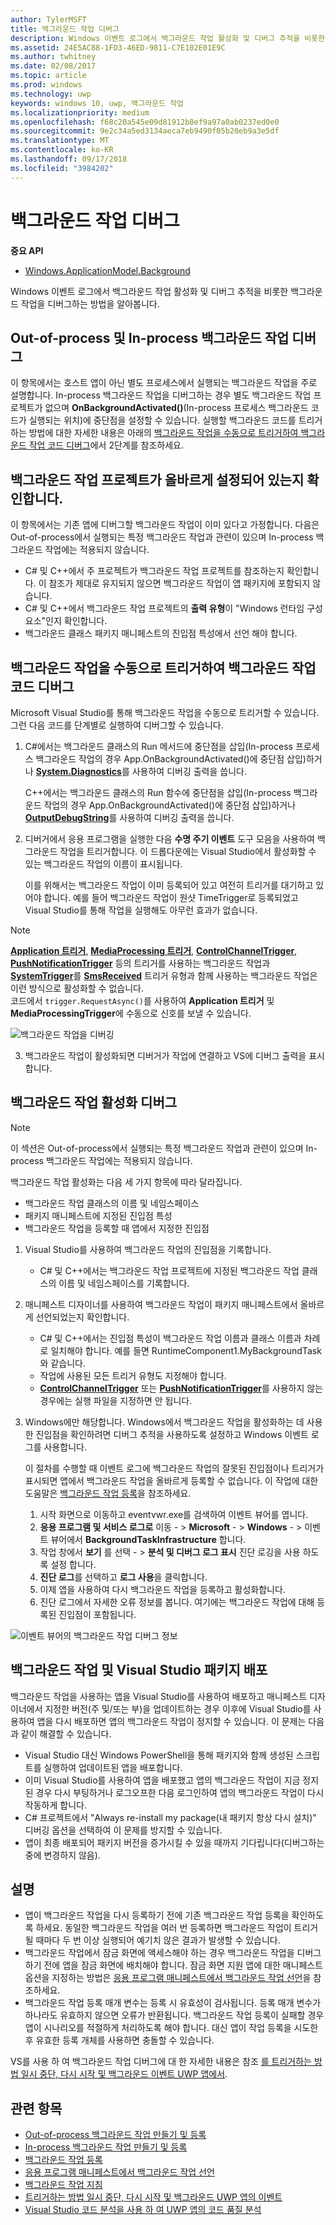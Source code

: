 ```yaml
---
author: TylerMSFT
title: 백그라운드 작업 디버그
description: Windows 이벤트 로그에서 백그라운드 작업 활성화 및 디버그 추적을 비롯한 백그라운드 작업을 디버그하는 방법을 알아봅니다.
ms.assetid: 24E5AC88-1FD3-46ED-9811-C7E102E01E9C
ms.author: twhitney
ms.date: 02/08/2017
ms.topic: article
ms.prod: windows
ms.technology: uwp
keywords: windows 10, uwp, 백그라운드 작업
ms.localizationpriority: medium
ms.openlocfilehash: f68c20a545e09d81912b8ef9a97a0ab0237ed0e0
ms.sourcegitcommit: 9e2c34a5ed3134aeca7eb9490f05b20eb9a3e5df
ms.translationtype: MT
ms.contentlocale: ko-KR
ms.lasthandoff: 09/17/2018
ms.locfileid: "3984202"
---
```

# <a name="debug-a-background-task"></a>백그라운드 작업 디버그


**중요 API**
-   [Windows.ApplicationModel.Background](https://msdn.microsoft.com/library/windows/apps/br224847)

Windows 이벤트 로그에서 백그라운드 작업 활성화 및 디버그 추적을 비롯한 백그라운드 작업을 디버그하는 방법을 알아봅니다.

## <a name="debugging-out-of-process-vs-in-process-background-tasks"></a>Out-of-process 및 In-process 백그라운드 작업 디버그
이 항목에서는 호스트 앱이 아닌 별도 프로세스에서 실행되는 백그라운드 작업을 주로 설명합니다. In-process 백그라운드 작업을 디버그하는 경우 별도 백그라운드 작업 프로젝트가 없으며 **OnBackgroundActivated()**(In-process 프로세스 백그라운드 코드가 실행되는 위치)에 중단점을 설정할 수 있습니다. 실행할 백그라운드 코드를 트리거하는 방법에 대한 자세한 내용은 아래의 [백그라운드 작업을 수동으로 트리거하여 백그라운드 작업 코드 디버그](#trigger-background-tasks-manually-to-debug-background-task-code)에서 2단계를 참조하세요.

## <a name="make-sure-the-background-task-project-is-set-up-correctly"></a>백그라운드 작업 프로젝트가 올바르게 설정되어 있는지 확인합니다.

이 항목에서는 기존 앱에 디버그할 백그라운드 작업이 이미 있다고 가정합니다. 다음은 Out-of-process에서 실행되는 특정 백그라운드 작업과 관련이 있으며 In-process 백그라운드 작업에는 적용되지 않습니다.

-   C# 및 C++에서 주 프로젝트가 백그라운드 작업 프로젝트를 참조하는지 확인합니다. 이 참조가 제대로 유지되지 않으면 백그라운드 작업이 앱 패키지에 포함되지 않습니다.
-   C# 및 C++에서 백그라운드 작업 프로젝트의 **출력 유형**이 "Windows 런타임 구성 요소"인지 확인합니다.
-   백그라운드 클래스 패키지 매니페스트의 진입점 특성에서 선언 해야 합니다.

## <a name="trigger-background-tasks-manually-to-debug-background-task-code"></a>백그라운드 작업을 수동으로 트리거하여 백그라운드 작업 코드 디버그

Microsoft Visual Studio를 통해 백그라운드 작업을 수동으로 트리거할 수 있습니다. 그런 다음 코드를 단계별로 실행하여 디버그할 수 있습니다.

1.  C#에서는 백그라운드 클래스의 Run 메서드에 중단점을 삽입(In-process 프로세스 백그라운드 작업의 경우 App.OnBackgroundActivated()에 중단점 삽입)하거나 [**System.Diagnostics**](https://msdn.microsoft.com/library/windows/apps/xaml/hh441592.aspx)를 사용하여 디버깅 출력을 씁니다.

    C++에서는 백그라운드 클래스의 Run 함수에 중단점을 삽입(In-process 백그라운드 작업의 경우 App.OnBackgroundActivated()에 중단점 삽입)하거나 [**OutputDebugString**](https://msdn.microsoft.com/library/windows/desktop/aa363362)를 사용하여 디버깅 출력을 씁니다.

2.  디버거에서 응용 프로그램을 실행한 다음 **수명 주기 이벤트** 도구 모음을 사용하여 백그라운드 작업을 트리거합니다. 이 드롭다운에는 Visual Studio에서 활성화할 수 있는 백그라운드 작업의 이름이 표시됩니다.

    이를 위해서는 백그라운드 작업이 이미 등록되어 있고 여전히 트리거를 대기하고 있어야 합니다. 예를 들어 백그라운드 작업이 원샷 TimeTrigger로 등록되었고 Visual Studio를 통해 작업을 실행해도 아무런 효과가 없습니다.

> [!Note]
> [**Application 트리거**](https://msdn.microsoft.com/library/windows/apps/windows.applicationmodel.background.applicationtrigger.aspx), [**MediaProcessing 트리거**](https://msdn.microsoft.com/library/windows/apps/windows.applicationmodel.background.mediaprocessingtrigger.aspx), [**ControlChannelTrigger**](https://msdn.microsoft.com/library/windows/apps/hh701032), [**PushNotificationTrigger**](https://msdn.microsoft.com/library/windows/apps/hh700543) 등의 트리거를 사용하는 백그라운드 작업과 [**SystemTrigger**](https://msdn.microsoft.com/library/windows/apps/br224838)를 [**SmsReceived**](https://msdn.microsoft.com/library/windows/apps/br224839) 트리거 유형과 함께 사용하는 백그라운드 작업은 이런 방식으로 활성화할 수 없습니다.  
> 코드에서 `trigger.RequestAsync()`를 사용하여 **Application 트리거** 및 **MediaProcessingTrigger**에 수동으로 신호를 보낼 수 있습니다.

![백그라운드 작업을 디버깅](images/debugging-activation.png)

3.  백그라운드 작업이 활성화되면 디버거가 작업에 연결하고 VS에 디버그 출력을 표시합니다.

## <a name="debug-background-task-activation"></a>백그라운드 작업 활성화 디버그

> [!NOTE]
> 이 섹션은 Out-of-process에서 실행되는 특정 백그라운드 작업과 관련이 있으며 In-process 백그라운드 작업에는 적용되지 않습니다.

백그라운드 작업 활성화는 다음 세 가지 항목에 따라 달라집니다.

-   백그라운드 작업 클래스의 이름 및 네임스페이스
-   패키지 매니페스트에 지정된 진입점 특성
-   백그라운드 작업을 등록할 때 앱에서 지정한 진입점

1.  Visual Studio를 사용하여 백그라운드 작업의 진입점을 기록합니다.

    -   C# 및 C++에서는 백그라운드 작업 프로젝트에 지정된 백그라운드 작업 클래스의 이름 및 네임스페이스를 기록합니다.

2.  매니페스트 디자이너를 사용하여 백그라운드 작업이 패키지 매니페스트에서 올바르게 선언되었는지 확인합니다.

    -   C# 및 C++에서는 진입점 특성이 백그라운드 작업 이름과 클래스 이름과 차례로 일치해야 합니다. 예를 들면 RuntimeComponent1.MyBackgroundTask와 같습니다.
    -   작업에 사용된 모든 트리거 유형도 지정해야 합니다.
    -   [**ControlChannelTrigger**](https://msdn.microsoft.com/library/windows/apps/hh701032) 또는 [**PushNotificationTrigger**](https://msdn.microsoft.com/library/windows/apps/hh700543)를 사용하지 않는 경우에는 실행 파일을 지정하면 안 됩니다.

3.  Windows에만 해당합니다. Windows에서 백그라운드 작업을 활성화하는 데 사용한 진입점을 확인하려면 디버그 추적을 사용하도록 설정하고 Windows 이벤트 로그를 사용합니다.

    이 절차를 수행할 때 이벤트 로그에 백그라운드 작업의 잘못된 진입점이나 트리거가 표시되면 앱에서 백그라운드 작업을 올바르게 등록할 수 없습니다. 이 작업에 대한 도움말은 [백그라운드 작업 등록](register-a-background-task.md)을 참조하세요.

    1.  시작 화면으로 이동하고 eventvwr.exe를 검색하여 이벤트 뷰어를 엽니다.
    2.  **응용 프로그램 및 서비스 로그로** 이동 - &gt; **Microsoft**  - &gt; **Windows**  - &gt; 이벤트 뷰어에서 **BackgroundTaskInfrastructure** 합니다.
    3.  작업 창에서 **보기** 를 선택 - &gt; **분석 및 디버그 로그 표시** 진단 로깅을 사용 하도록 설정 합니다.
    4.  **진단 로그**를 선택하고 **로그 사용**을 클릭합니다.
    5.  이제 앱을 사용하여 다시 백그라운드 작업을 등록하고 활성화합니다.
    6.  진단 로그에서 자세한 오류 정보를 봅니다. 여기에는 백그라운드 작업에 대해 등록된 진입점이 포함됩니다.

![이벤트 뷰어의 백그라운드 작업 디버그 정보](images/event-viewer.png)

## <a name="background-tasks-and-visual-studio-package-deployment"></a>백그라운드 작업 및 Visual Studio 패키지 배포

백그라운드 작업을 사용하는 앱을 Visual Studio를 사용하여 배포하고 매니페스트 디자이너에서 지정한 버전(주 및/또는 부)을 업데이트하는 경우 이후에 Visual Studio를 사용하여 앱을 다시 배포하면 앱의 백그라운드 작업이 정지할 수 있습니다. 이 문제는 다음과 같이 해결할 수 있습니다.

-   Visual Studio 대신 Windows PowerShell을 통해 패키지와 함께 생성된 스크립트를 실행하여 업데이트된 앱을 배포합니다.
-   이미 Visual Studio를 사용하여 앱을 배포했고 앱의 백그라운드 작업이 지금 정지된 경우 다시 부팅하거나 로그오프한 다음 로그인하여 앱의 백그라운드 작업이 다시 작동하게 합니다.
-   C# 프로젝트에서 "Always re-install my package(내 패키지 항상 다시 설치)" 디버깅 옵션을 선택하여 이 문제를 방지할 수 있습니다.
-   앱이 최종 배포되어 패키지 버전을 증가시킬 수 있을 때까지 기다립니다(디버그하는 중에 변경하지 않음).

## <a name="remarks"></a>설명

-   앱이 백그라운드 작업을 다시 등록하기 전에 기존 백그라운드 작업 등록을 확인하도록 하세요. 동일한 백그라운드 작업을 여러 번 등록하면 백그라운드 작업이 트리거될 때마다 두 번 이상 실행되어 예기치 않은 결과가 발생할 수 있습니다.
-   백그라운드 작업에서 잠금 화면에 액세스해야 하는 경우 백그라운드 작업을 디버그하기 전에 앱을 잠금 화면에 배치해야 합니다. 잠금 화면 지원 앱에 대한 매니페스트 옵션을 지정하는 방법은 [응용 프로그램 매니페스트에서 백그라운드 작업 선언](declare-background-tasks-in-the-application-manifest.md)을 참조하세요.
-   백그라운드 작업 등록 매개 변수는 등록 시 유효성이 검사됩니다. 등록 매개 변수가 하나라도 유효하지 않으면 오류가 반환됩니다. 백그라운드 작업 등록이 실패할 경우 앱이 시나리오를 적절하게 처리하도록 해야 합니다. 대신 앱이 작업 등록을 시도한 후 유효한 등록 개체를 사용하면 충돌할 수 있습니다.

VS를 사용 하 여 백그라운드 작업 디버그에 대 한 자세한 내용은 참조 [를 트리거하는 방법 일시 중단, 다시 시작 및 백그라운드 이벤트 UWP 앱에서](https://msdn.microsoft.com/library/windows/apps/xaml/hh974425.aspx).

## <a name="related-topics"></a>관련 항목

* [Out-of-process 백그라운드 작업 만들기 및 등록](create-and-register-a-background-task.md)
* [In-process 백그라운드 작업 만들기 및 등록](create-and-register-an-inproc-background-task.md)
* [백그라운드 작업 등록](register-a-background-task.md)
* [응용 프로그램 매니페스트에서 백그라운드 작업 선언](declare-background-tasks-in-the-application-manifest.md)
* [백그라운드 작업 지침](guidelines-for-background-tasks.md)
* [트리거하는 방법 일시 중단, 다시 시작 및 백그라운드 UWP 앱의 이벤트](https://msdn.microsoft.com/library/windows/apps/xaml/hh974425.aspx)
* [Visual Studio 코드 분석을 사용 하 여 UWP 앱의 코드 품질 분석](https://msdn.microsoft.com/library/windows/apps/xaml/hh441471.aspx)

 

 
